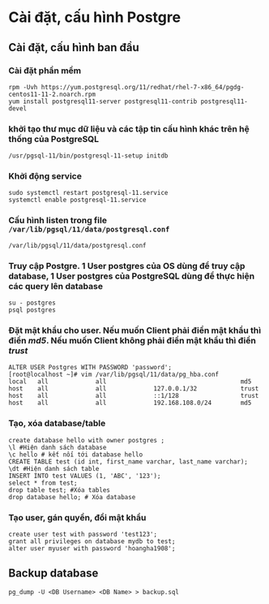 # Cài đặt, cấu hình Postgre
## Cài đặt, cấu hình ban đầu
### Cài đặt phần mềm
```
rpm -Uvh https://yum.postgresql.org/11/redhat/rhel-7-x86_64/pgdg-centos11-11-2.noarch.rpm
yum install postgresql11-server postgresql11-contrib postgresql11-devel
```
### khởi tạo thư mục dữ liệu và các tập tin cấu hình khác trên hệ thống của PostgreSQL
```
/usr/pgsql-11/bin/postgresql-11-setup initdb
```
### Khởi động service
```
sudo systemctl restart postgresql-11.service
systemctl enable postgresql-11.service
```
### Cấu hình listen trong file `/var/lib/pgsql/11/data/postgresql.conf`
```
/var/lib/pgsql/11/data/postgresql.conf 
```
### Truy cập Postgre. 1 User postgres của OS dùng để truy cập database, 1 User postgres của PostgreSQL dùng để thực hiện các query lên database 
```
su - postgres
psql postgres
```
### Đặt mật khẩu cho user. Nếu muốn Client phải điền mật khẩu thì điền *md5*. Nếu muốn Client không phải điền mật khẩu thì điền *trust*
```
ALTER USER Postgres WITH PASSWORD 'password';
[root@localhost ~]# vim /var/lib/pgsql/11/data/pg_hba.conf
local   all             all                                     md5
host    all             all             127.0.0.1/32            trust
host    all             all             ::1/128                 trust
host    all             all             192.168.108.0/24        md5
```
### Tạo, xóa database/table
```
create database hello with owner postgres ;
\l #Hiện danh sách database
\c hello # kết nối tới database hello
CREATE TABLE test (id int, first_name varchar, last_name varchar); 
\dt #Hiện danh sách table
INSERT INTO test VALUES (1, 'ABC', '123');
select * from test;
drop table test; #Xóa tables
drop database hello; # Xóa database
```
### Tạo user, gán quyền, đổi mật khẩu
```
create user test with password 'test123';
grant all privileges on database mydb to test;
alter user myuser with password 'hoangha1908';
```
## Backup database
```
pg_dump -U <DB Username> <DB Name> > backup.sql
```
